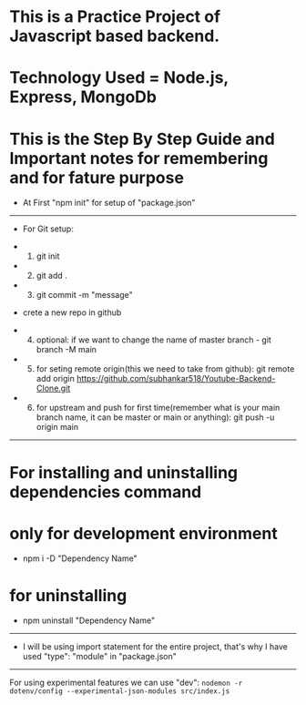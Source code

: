 # This is a Practice Project of Javascript based backend.
# Technology Used = Node.js, Express, MongoDb

# This is the Step By Step Guide and Important notes for remembering and for fature purpose

- At First "npm init" for setup of "package.json"

-------------------------------------

- For Git setup:
- 1. git init
- 2. git add .
- 3. git commit -m "message"

- crete a new repo in github

- 4. optional: if we want to change the name of master branch - git branch -M main
- 5. for seting remote origin(this we need to take from github): git remote add origin https://github.com/subhankar518/Youtube-Backend-Clone.git
- 6. for upstream and push for first time(remember what is your main branch name, it can be master or main or anything): git push -u origin main

-------------------------------------

# For installing and uninstalling dependencies command

# only for development environment
- npm i -D "Dependency Name"

# for uninstalling
- npm uninstall "Dependency Name"

-------------------------------------

- I will be using import statement for the entire project, that's why I have used 
"type": "module" in "package.json"

-------------------------------------

 For using experimental features we can use 
 "dev": `nodemon -r dotenv/config --experimental-json-modules src/index.js`
